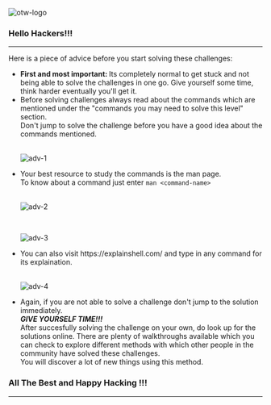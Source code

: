 ![otw-logo](https://user-images.githubusercontent.com/88927842/184025111-f7611e8a-abe6-4c02-8d50-c63ee7978cbc.png)

### Hello Hackers!!!
<hr/>
<p>Here is a piece of advice before you start solving these challenges:
<ul>
<li><b>First and most important: </b>Its completely normal to get stuck and not being able to solve the challenges in one go. Give yourself some time, think harder eventually you'll get it.</li>

<li>Before solving challenges always read about the commands which are mentioned under the "commands you may need to solve this level" section.<br/>
Don't jump to solve the challenge before you have a good idea about the commands mentioned.</li>
<br/>

![adv-1](https://user-images.githubusercontent.com/88927842/184023508-42a9e2cb-0ca1-4739-b29f-c60d1636f196.png)

<li>Your best resource to study the commands is the man page.<br/>
To know about a command just enter <code>man &lt;command-name&#62;</code></li>
<br/>

![adv-2](https://user-images.githubusercontent.com/88927842/184023524-7c6d0c91-a12e-44af-846e-de20e24d4ca6.png)

<br/>

![adv-3](https://user-images.githubusercontent.com/88927842/184023549-106c7ada-bffe-48f7-aad6-69c8d5373bf1.png)

<li>You can also visit https://explainshell.com/ and type in any command for its explaination.</li>
<br/>

![adv-4](https://user-images.githubusercontent.com/88927842/184023564-a47e1a90-b2da-433a-aa9c-99e80e3e87f6.png)

<li>Again, if you are not able to solve a challenge don't jump to the solution immediately. <br/><b><i>GIVE YOURSELF TIME!!!</b></i><br/>
After succesfully solving the challenge on your own, do look up for the solutions online. There are plenty of walkthroughs available which you can check to explore different methods with which other people in the community have solved these challenges.<br/>
You will discover a lot of new things using this method.</li>
</ul>
</p>

### All The Best and Happy Hacking !!!


<hr/>